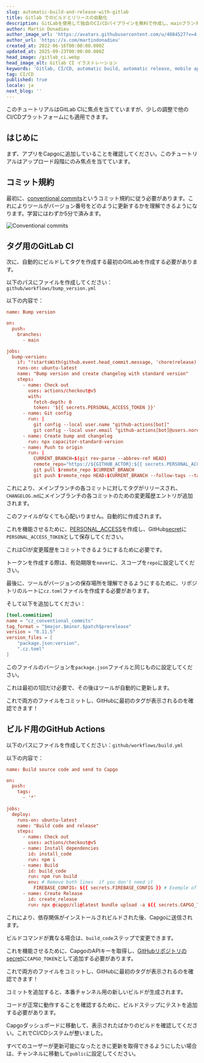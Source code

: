 ```yaml
---
slug: automatic-build-and-release-with-gitlab
title: Gitlab でのビルドとリリースの自動化
description: GitLabを使用して独自のCI/CDパイプラインを無料で作成し、mainブランチにプッシュするたびにアプリをデプロイしましょう。
author: Martin Donadieu
author_image_url: 'https://avatars.githubusercontent.com/u/4084527?v=4'
author_url: 'https://x.com/martindonadieu'
created_at: 2022-06-16T00:00:00.000Z
updated_at: 2025-09-23T00:00:00.000Z
head_image: /gitlab_ci.webp
head_image_alt: Gitlab CI イラストレーション
keywords: 'Gitlab, CI/CD, automatic build, automatic release, mobile app updates'
tag: CI/CD
published: true
locale: ja
next_blog: ''
---
```


このチュートリアルはGitLab CIに焦点を当てていますが、少しの調整で他のCI/CDプラットフォームにも適用できます。

## はじめに

まず、アプリをCapgoに追加していることを確認してください。このチュートリアルはアップロード段階にのみ焦点を当てています。

## コミット規約

最初に、[conventional commits](https://www.conventionalcommits.org/en/v1.0.0/)というコミット規約に従う必要があります。これによりツールがバージョン番号をどのように更新するかを理解できるようになります。学習にはわずか5分で済みます。

![Conventional commits](/conventional_commits.webp)

## タグ用のGitLab CI

次に、自動的にビルドしてタグを作成する最初のGitLabを作成する必要があります。

以下のパスにファイルを作成してください：`github/workflows/bump_version.yml`

以下の内容で：

```toml
name: Bump version

on:
  push:
    branches:
      - main

jobs:
  bump-version:
    if: "!startsWith(github.event.head_commit.message, 'chore(release):')"
    runs-on: ubuntu-latest
    name: "Bump version and create changelog with standard version"
    steps:
      - name: Check out
        uses: actions/checkout@v5
        with:
          fetch-depth: 0
          token: '${{ secrets.PERSONAL_ACCESS_TOKEN }}'
      - name: Git config
        run: |
          git config --local user.name "github-actions[bot]"
          git config --local user.email "github-actions[bot]@users.noreply.github.com"
      - name: Create bump and changelog
        run: npx capacitor-standard-version
      - name: Push to origin
        run: |
          CURRENT_BRANCH=$(git rev-parse --abbrev-ref HEAD)
          remote_repo="https://${GITHUB_ACTOR}:${{ secrets.PERSONAL_ACCESS_TOKEN }}@github.com/${GITHUB_REPOSITORY}.git"
          git pull $remote_repo $CURRENT_BRANCH
          git push $remote_repo HEAD:$CURRENT_BRANCH --follow-tags --tags
```

これにより、メインブランチの各コミットに対してタグがリリースされ、`CHANGELOG.md`にメインブランチの各コミットのための変更履歴エントリが追加されます。

このファイルがなくても心配いりません。自動的に作成されます。

これを機能させるために、[PERSONAL_ACCESS](https://docs.github.com/en/authentication/keeping-your-account-and-data-secure/creating-a-personal-access-token/)を作成し、GitHub[secret](https://docs.github.com/en/actions/security-guides/encrypted-secrets "GitHub secrets")に`PERSONAL_ACCESS_TOKEN`として保存してください。

これはCIが変更履歴をコミットできるようにするために必要です。

トークンを作成する際は、有効期限を`never`に、スコープを`repo`に設定してください。

最後に、ツールがバージョンの保存場所を理解できるようにするために、リポジトリのルートに`cz.toml`ファイルを作成する必要があります。

そして以下を追加してください：

```toml
[tool.commitizen]
name = "cz_conventional_commits"
tag_format = "$major.$minor.$patch$prerelease"
version = "0.11.5"
version_files = [
    "package.json:version",
    ".cz.toml"
]
```

このファイルのバージョンを`package.json`ファイルと同じものに設定してください。

これは最初の1回だけ必要で、その後はツールが自動的に更新します。

これで両方のファイルをコミットし、GitHubに最初のタグが表示されるのを確認できます！

## ビルド用のGitHub Actions

以下のパスにファイルを作成してください：`github/workflows/build.yml`

以下の内容で：

```toml
name: Build source code and send to Capgo

on:
  push:
    tags:
      - '*'
      
jobs:
  deploy:
    runs-on: ubuntu-latest
    name: "Build code and release"
    steps:
      - name: Check out
        uses: actions/checkout@v5
      - name: Install dependencies
        id: install_code
        run: npm i
      - name: Build
        id: build_code
        run: npm run build
        env: # Remove both lines  if you don't need it
          FIREBASE_CONFIG: ${{ secrets.FIREBASE_CONFIG }} # Exemple of env var coming from a secret
      - name: Create Release
        id: create_release
        run: npx @capgo/cli@latest bundle upload -a ${{ secrets.CAPGO_TOKEN }} -c production
```

これにより、依存関係がインストールされビルドされた後、Capgoに送信されます。

ビルドコマンドが異なる場合は、`build_code`ステップで変更できます。

これを機能させるために、CapgoのAPIキーを取得し、[GitHubリポジトリのsecret](https://docs.github.com/en/actions/security-guides/encrypted-secrets/)に`CAPGO_TOKEN`として追加する必要があります。

これで両方のファイルをコミットし、GitHubに最初のタグが表示されるのを確認できます！

コミットを追加すると、本番チャンネル用の新しいビルドが生成されます。

コードが正常に動作することを確認するために、ビルドステップにテストを追加する必要があります。

Capgoダッシュボードに移動して、表示されたばかりのビルドを確認してください。これでCI/CDシステムが整いました。

すべてのユーザーが更新可能になったときに更新を取得できるようにしたい場合は、チャンネルに移動して`public`に設定してください。
